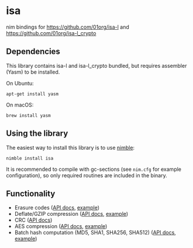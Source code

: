 # isa

nim bindings for https://github.com/01org/isa-l and https://github.com/01org/isa-l_crypto

## Dependencies

This library contains isa-l and isa-l_crypto bundled, but requires assembler (Yasm) to be installed.

On Ubuntu:

```
apt-get install yasm
```

On macOS:

```
brew install yasm
```

## Using the library

The easiest way to install this library is to use [nimble](https://github.com/nim-lang/nimble):

```
nimble install isa
```

It is recommended to compile with gc-sections (see `nim.cfg` for example configuration), so only required routines are included in the binary.

## Functionality

  * Erasure codes ([API docs](https://rawgit.com/nimscale/isa/master/doc/isa/erasure_code.html), [example](examples/erasure_code_example.nim))
  * Deflate/GZIP compression ([API docs](https://rawgit.com/nimscale/isa/master/doc/isa/gzip.html), [example](examples/gzip_compress_example.nim))
  * CRC ([API docs](https://rawgit.com/nimscale/isa/master/doc/isa/crc.html))
  * AES compression ([API docs](https://rawgit.com/nimscale/isa/master/doc/isa/aes.html), [example](examples/aes_example.nim))
  * Batch hash computation (MD5, SHA1, SHA256, SHA512) ([API docs](https://rawgit.com/nimscale/isa/master/doc/isa/hash.html), [example](examples/hash_example.nim))
